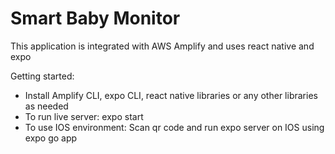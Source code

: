 # Smart Baby Monitor
This application is integrated with AWS Amplify and uses react native and expo

Getting started:
- Install Amplify CLI, expo CLI, react native libraries or any other libraries as needed
- To run live server: expo start
- To use IOS environment: Scan qr code and run expo server on IOS using expo go app
